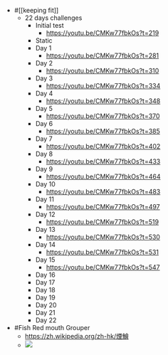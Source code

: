 - #[[keeping fit]]
    - 22 days challenges
        - Initial test
            - https://youtu.be/CMKw77fbkOs?t=219
        - Static
        - Day 1
            - https://youtu.be/CMKw77fbkOs?t=281
        - Day 2
            - https://youtu.be/CMKw77fbkOs?t=310
        - Day 3
            - https://youtu.be/CMKw77fbkOs?t=334
        - Day 4
            - https://youtu.be/CMKw77fbkOs?t=348
        - Day 5
            - https://youtu.be/CMKw77fbkOs?t=370
        - Day 6
            - https://youtu.be/CMKw77fbkOs?t=385
        - Day 7
            - https://youtu.be/CMKw77fbkOs?t=402
        - Day 8
            - https://youtu.be/CMKw77fbkOs?t=433
        - Day 9
            - https://youtu.be/CMKw77fbkOs?t=464
        - Day 10
            - https://youtu.be/CMKw77fbkOs?t=483
        - Day 11
            - https://youtu.be/CMKw77fbkOs?t=497
        - Day 12
            - https://youtu.be/CMKw77fbkOs?t=519
        - Day 13
            - https://youtu.be/CMKw77fbkOs?t=530
        - Day 14
            - https://youtu.be/CMKw77fbkOs?t=531
        - Day 15
            - https://youtu.be/CMKw77fbkOs?t=547
        - Day 16
        - Day 17
        - Day 18
        - Day 19
        - Day 20
        - Day 21
        - Day 22
- #Fish Red mouth Grouper
    - https://zh.wikipedia.org/zh-hk/煙鱠
    - ![](https://firebasestorage.googleapis.com/v0/b/firescript-577a2.appspot.com/o/imgs%2Fapp%2FIndieHacker%2FpkBNAn0SCi.jpg?alt=media&token=30b75eea-9ad1-4c8e-8b37-b535c8902830)
